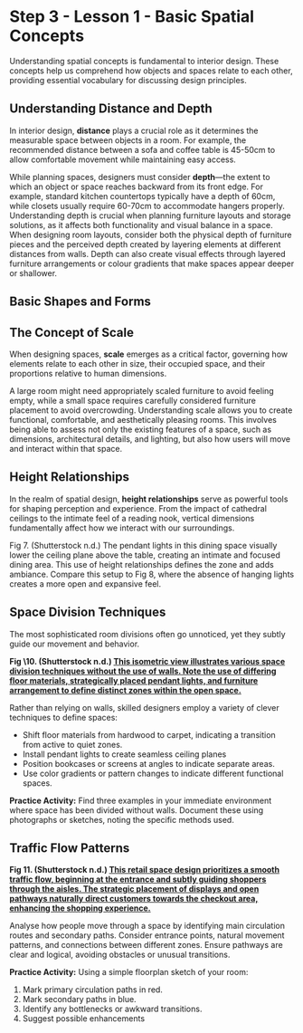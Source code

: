 # **Step 3 \- Lesson 1 \- Basic Spatial Concepts**

Understanding spatial concepts is fundamental to interior design. These concepts help us comprehend how objects and spaces relate to each other, providing essential vocabulary for discussing design principles.

## **Understanding Distance and Depth**

In interior design, **distance** plays a crucial role as it determines the measurable space between objects in a room. For example, the recommended distance between a sofa and coffee table is 45-50cm to allow comfortable movement while maintaining easy access.

While planning spaces, designers must consider **depth**—the extent to which an object or space reaches backward from its front edge. For example, standard kitchen countertops typically have a depth of 60cm, while closets usually require 60-70cm to accommodate hangers properly. Understanding depth is crucial when planning furniture layouts and storage solutions, as it affects both functionality and visual balance in a space. When designing room layouts, consider both the physical depth of furniture pieces and the perceived depth created by layering elements at different distances from walls. Depth can also create visual effects through layered furniture arrangements or colour gradients that make spaces appear deeper or shallower.

## **Basic Shapes and Forms**

## **The Concept of Scale**

When designing spaces, **scale** emerges as a critical factor, governing how elements relate to each other in size, their occupied space, and their proportions relative to human dimensions.

A large room might need appropriately scaled furniture to avoid feeling empty, while a small space requires carefully considered furniture placement to avoid overcrowding. Understanding scale allows you to create functional, comfortable, and aesthetically pleasing rooms. This involves being able to assess not only the existing features of a space, such as dimensions, architectural details, and lighting, but also how users will move and interact within that space.

## **Height Relationships**

In the realm of spatial design, **height relationships** serve as powerful tools for shaping perception and experience. From the impact of cathedral ceilings to the intimate feel of a reading nook, vertical dimensions fundamentally affect how we interact with our surroundings.

Fig 7. (Shutterstock n.d.) The pendant lights in this dining space visually lower the ceiling plane above the table, creating an intimate and focused dining area. This use of height relationships defines the zone and adds ambiance. Compare this setup to Fig 8, where the absence of hanging lights creates a more open and expansive feel.

## **Space Division Techniques**

The most sophisticated room divisions often go unnoticed, yet they subtly guide our movement and behavior.

**Fig \\10. (Shutterstock n.d.) [This isometric view illustrates various space division techniques without the use of walls. Note the use of differing floor materials, strategically placed pendant lights, and furniture arrangement to define distinct zones within the open space.](https://www.shutterstock.com/shutterstock/photos/2470951427/display_1500/stock-photo-isometric-room-minimal-cafe-store-open-inside-interior-architecture-d-rendering-2470951427.jpg)**

Rather than relying on walls, skilled designers employ a variety of clever techniques to define spaces:

* Shift floor materials from hardwood to carpet, indicating a transition from active to quiet zones.  
* Install pendant lights to create seamless ceiling planes  
* Position bookcases or screens at angles to indicate separate areas.  
* Use color gradients or pattern changes to indicate different functional spaces.

**Practice Activity:** Find three examples in your immediate environment where space has been divided without walls. Document these using photographs or sketches, noting the specific methods used.

## **Traffic Flow Patterns**
**Fig 11\. (Shutterstock n.d.) [This retail space design prioritizes a smooth traffic flow, beginning at the entrance and subtly guiding shoppers through the aisles. The strategic placement of displays and open pathways naturally direct customers towards the checkout area, enhancing the shopping experience.](https://www.shutterstock.com/image-illustration/isometric-composition-interior-store-racks-showcases-2343857229)**

Analyse how people move through a space by identifying main circulation routes and secondary paths. Consider entrance points, natural movement patterns, and connections between different zones. Ensure pathways are clear and logical, avoiding obstacles or unusual transitions.

**Practice Activity:** Using a simple floorplan sketch of your room:

1. Mark primary circulation paths in red.  
2. Mark secondary paths in blue.  
3. Identify any bottlenecks or awkward transitions.  
4. Suggest possible enhancements
